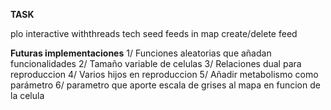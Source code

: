 **TASK**

plo interactive withthreads  tech
seed feeds in map
create/delete feed


**Futuras implementaciones**
1/ Funciones aleatorias que añadan funcionalidades
2/ Tamaño variable de celulas
3/ Relaciones dual para reproduccion
4/ Varios hijos en reproduccion
5/ Añadir metabolismo como parámetro
6/ parametro que aporte escala de grises al mapa en funcion de la celula

